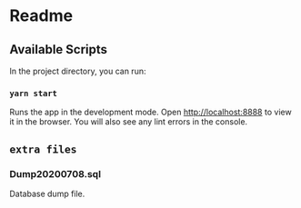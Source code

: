 # Readme

## Available Scripts

In the project directory, you can run:

### `yarn start`

Runs the app in the development mode.
Open [http://localhost:8888](http://localhost:8888) to view it in the browser.
You will also see any lint errors in the console.

## `extra files`

### Dump20200708.sql

Database dump file.
